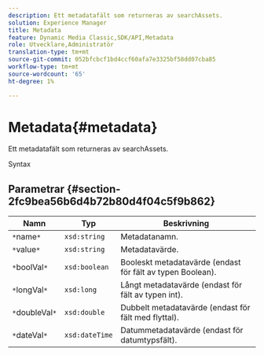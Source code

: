 ```yaml
---
description: Ett metadatafält som returneras av searchAssets.
solution: Experience Manager
title: Metadata
feature: Dynamic Media Classic,SDK/API,Metadata
role: Utvecklare,Administratör
translation-type: tm+mt
source-git-commit: 052bfcbcf1bd4ccf60afa7e3325bf58dd07cba85
workflow-type: tm+mt
source-wordcount: '65'
ht-degree: 1%

---
```



# Metadata{#metadata}

Ett metadatafält som returneras av searchAssets.

Syntax

## Parametrar {#section-2fc9bea56b6d4b72b80d4f04c5f9b862}

| Namn | Typ | Beskrivning |
|---|---|---|
| `*`name`*` | `xsd:string` | Metadatanamn. |
| `*`value`*` | `xsd:string` | Metadatavärde. |
| `*`boolVal`*` | `xsd:boolean` | Booleskt metadatavärde (endast för fält av typen Boolean). |
| `*`longVal`*` | `xsd:long` | Långt metadatavärde (endast för fält av typen int). |
| `*`doubleVal`*` | `xsd:double` | Dubbelt metadatavärde (endast för fält med flyttal). |
| `*`dateVal`*` | `xsd:dateTime` | Datummetadatavärde (endast för datumtypsfält). |

